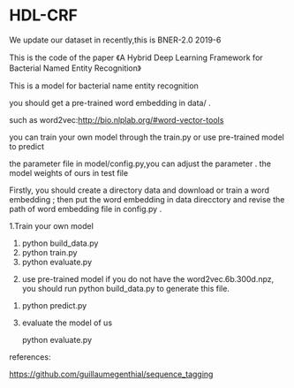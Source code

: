 # HDL-CRF

We update our dataset in recently,this is BNER-2.0   2019-6

This is the code of the paper 《A Hybrid Deep Learning Framework for Bacterial Named Entity Recognition》

This is  a model for bacterial name entity recognition

you should get a pre-trained  word embedding  in data/ .

such as word2vec:http://bio.nlplab.org/#word-vector-tools


you can train your own model through the train.py or use pre-trained model to predict 

the parameter file in model/config.py,you can adjust the parameter .
the model weights of ours in test file

Firstly, you should create a directory data and download or train a word embedding ; then put the word embedding in data direcctory and  revise the path of word embedding file in config.py .

1.Train your own model
  1) python build_data.py
  2) python train.py
  3) python evaluate.py
 
2. use pre-trained model
if you do not have the word2vec.6b.300d.npz, you should run python build_data.py to generate this file.
 1) python predict.py
 
3. evaluate the model of us

    python evaluate.py
    
    
  
references:

https://github.com/guillaumegenthial/sequence_tagging

